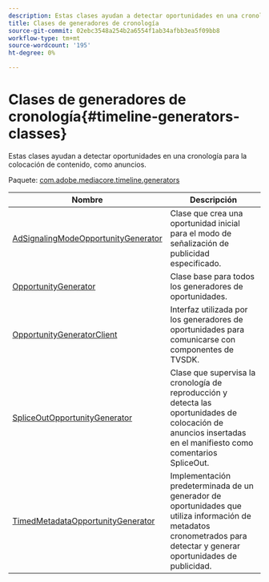 ```yaml
---
description: Estas clases ayudan a detectar oportunidades en una cronología para la colocación de contenido, como anuncios.
title: Clases de generadores de cronología
source-git-commit: 02ebc3548a254b2a6554f1ab34afbb3ea5f09bb8
workflow-type: tm+mt
source-wordcount: '195'
ht-degree: 0%

---
```


# Clases de generadores de cronología{#timeline-generators-classes}

Estas clases ayudan a detectar oportunidades en una cronología para la colocación de contenido, como anuncios.

Paquete: [com.adobe.mediacore.timeline.generators](https://help.adobe.com/en_US/primetime/api/psdk/asdoc-dhls_1.4/com/adobe/mediacore/timeline/generators/package-detail.html)

| Nombre | Descripción |
|---|---|
| [AdSignalingModeOpportunityGenerator](https://help.adobe.com/en_US/primetime/api/psdk/asdoc-dhls_1.4/com/adobe/mediacore/timeline/generators/AdSignalingModeOpportunityGenerator.html) | Clase que crea una oportunidad inicial para el modo de señalización de publicidad especificado. |
| [OpportunityGenerator](https://help.adobe.com/en_US/primetime/api/psdk/asdoc-dhls_1.4/com/adobe/mediacore/timeline/generators/OpportunityGenerator.html) | Clase base para todos los generadores de oportunidades. |
| [OpportunityGeneratorClient](https://help.adobe.com/en_US/primetime/api/psdk/asdoc-dhls_1.4/com/adobe/mediacore/timeline/generators/OpportunityGeneratorClient.html) | Interfaz utilizada por los generadores de oportunidades para comunicarse con componentes de TVSDK. |
| [SpliceOutOpportunityGenerator](https://help.adobe.com/en_US/primetime/api/psdk/asdoc-dhls_1.4/com/adobe/mediacore/timeline/generators/SpliceOutOpportunityGenerator.html) | Clase que supervisa la cronología de reproducción y detecta las oportunidades de colocación de anuncios insertadas en el manifiesto como comentarios SpliceOut. |
| [TimedMetadataOpportunityGenerator](https://help.adobe.com/en_US/primetime/api/psdk/asdoc-dhls_1.4/com/adobe/mediacore/timeline/generators/TimedMetadataOpportunityGenerator.html) | Implementación predeterminada de un generador de oportunidades que utiliza información de metadatos cronometrados para detectar y generar oportunidades de publicidad. |
